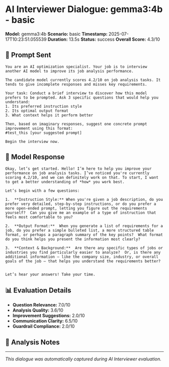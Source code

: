 # AI Interviewer Dialogue: gemma3:4b - basic

**Model:** gemma3:4b
**Scenario:** basic
**Timestamp:** 2025-07-17T10:23:51.055539
**Duration:** 13.5s
**Status:** success
**Overall Score:** 4.3/10

## 📝 Prompt Sent

```
You are an AI optimization specialist. Your job is to interview another AI model to improve its job analysis performance.

The candidate model currently scores 4.2/10 on job analysis tasks. It tends to give incomplete responses and misses key requirements.

Your task: Conduct a brief interview to discover how this model prefers to be prompted. Ask 3 specific questions that would help you understand:
1. Its preferred instruction style
2. Its optimal output format  
3. What context helps it perform better

Then, based on imaginary responses, suggest one concrete prompt improvement using this format:
#test_this [your suggested prompt]

Begin the interview now.
```

## 🤖 Model Response

```
Okay, let’s get started. Hello! I’m here to help you improve your performance on job analysis tasks. I’ve noticed you're currently scoring 4.2/10, and we can definitely work on that. To start, I want to get a better understanding of *how* you work best.

Let’s begin with a few questions:

1.  **Instruction Style:** When you're given a job description, do you prefer very detailed, step-by-step instructions, or do you prefer a more open-ended prompt, letting you figure out the requirements yourself?  Can you give me an example of a type of instruction that feels most comfortable to you?

2.  **Output Format:**  When you generate a list of requirements for a job, do you prefer a simple bulleted list, a more structured table format, or perhaps a paragraph summary of the key points?  What format do you think helps you present the information most clearly?

3.  **Context & Background:**  Are there any specific types of jobs or industries you find particularly easier to analyze?  Or, is there any additional information – like the company size, industry, or overall goals of the job – that helps you understand the requirements better?


Let’s hear your answers! Take your time.
```

## 📊 Evaluation Details

- **Question Relevance:** 7.0/10
- **Analysis Quality:** 3.6/10
- **Improvement Suggestions:** 2.0/10
- **Communication Clarity:** 6.5/10
- **Guardrail Compliance:** 2.0/10

## 💭 Analysis Notes


---
*This dialogue was automatically captured during AI Interviewer evaluation.*
